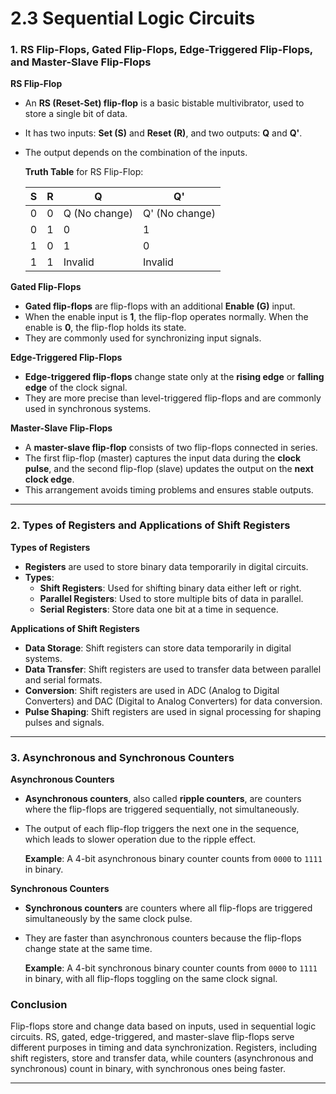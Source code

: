 # 2.3 Sequential Logic Circuits

### 1. RS Flip-Flops, Gated Flip-Flops, Edge-Triggered Flip-Flops, and Master-Slave Flip-Flops

**RS Flip-Flop**

* An **RS (Reset-Set) flip-flop** is a basic bistable multivibrator, used to store a single bit of data.
* It has two inputs: **Set (S)** and **Reset (R)**, and two outputs: **Q** and **Q'**.
*   The output depends on the combination of the inputs.

    **Truth Table** for RS Flip-Flop:

    | S | R | Q             | Q'             |
    | - | - | ------------- | -------------- |
    | 0 | 0 | Q (No change) | Q' (No change) |
    | 0 | 1 | 0             | 1              |
    | 1 | 0 | 1             | 0              |
    | 1 | 1 | Invalid       | Invalid        |

**Gated Flip-Flops**

* **Gated flip-flops** are flip-flops with an additional **Enable (G)** input.
* When the enable input is **1**, the flip-flop operates normally. When the enable is **0**, the flip-flop holds its state.
* They are commonly used for synchronizing input signals.

**Edge-Triggered Flip-Flops**

* **Edge-triggered flip-flops** change state only at the **rising edge** or **falling edge** of the clock signal.
* They are more precise than level-triggered flip-flops and are commonly used in synchronous systems.

**Master-Slave Flip-Flops**

* A **master-slave flip-flop** consists of two flip-flops connected in series.
* The first flip-flop (master) captures the input data during the **clock pulse**, and the second flip-flop (slave) updates the output on the **next clock edge**.
* This arrangement avoids timing problems and ensures stable outputs.

***

### 2. Types of Registers and Applications of Shift Registers

**Types of Registers**

* **Registers** are used to store binary data temporarily in digital circuits.
* **Types**:
  * **Shift Registers**: Used for shifting binary data either left or right.
  * **Parallel Registers**: Used to store multiple bits of data in parallel.
  * **Serial Registers**: Store data one bit at a time in sequence.

**Applications of Shift Registers**

* **Data Storage**: Shift registers can store data temporarily in digital systems.
* **Data Transfer**: Shift registers are used to transfer data between parallel and serial formats.
* **Conversion**: Shift registers are used in ADC (Analog to Digital Converters) and DAC (Digital to Analog Converters) for data conversion.
* **Pulse Shaping**: Shift registers are used in signal processing for shaping pulses and signals.

***

### 3. Asynchronous and Synchronous Counters

**Asynchronous Counters**

* **Asynchronous counters**, also called **ripple counters**, are counters where the flip-flops are triggered sequentially, not simultaneously.
*   The output of each flip-flop triggers the next one in the sequence, which leads to slower operation due to the ripple effect.

    **Example**: A 4-bit asynchronous binary counter counts from `0000` to `1111` in binary.

**Synchronous Counters**

* **Synchronous counters** are counters where all flip-flops are triggered simultaneously by the same clock pulse.
*   They are faster than asynchronous counters because the flip-flops change state at the same time.

    **Example**: A 4-bit synchronous binary counter counts from `0000` to `1111` in binary, with all flip-flops toggling on the same clock signal.

### Conclusion

Flip-flops store and change data based on inputs, used in sequential logic circuits. RS, gated, edge-triggered, and master-slave flip-flops serve different purposes in timing and data synchronization. Registers, including shift registers, store and transfer data, while counters (asynchronous and synchronous) count in binary, with synchronous ones being faster.



***
